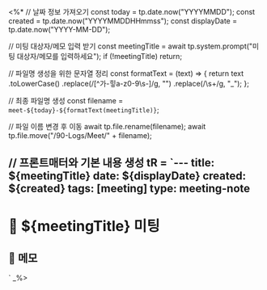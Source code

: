 <%*
// 날짜 정보 가져오기
const today = tp.date.now("YYYYMMDD");
const created = tp.date.now("YYYYMMDDHHmmss");
const displayDate = tp.date.now("YYYY-MM-DD");

// 미팅 대상자/메모 입력 받기
const meetingTitle = await tp.system.prompt("미팅 대상자/메모를 입력하세요");
if (!meetingTitle) return;

// 파일명 생성을 위한 문자열 정리
const formatText = (text) => {
    return text
        .toLowerCase()
        .replace(/[^가-힣a-z0-9\s-]/g, "")
        .replace(/\s+/g, "_");
};

// 최종 파일명 생성
const filename = `meet-${today}-${formatText(meetingTitle)}`;

// 파일 이름 변경 후 이동
await tp.file.rename(filename);
await tp.file.move("/90-Logs/Meet/" + filename);

// 프론트매터와 기본 내용 생성
tR = `---
title: ${meetingTitle}
date: ${displayDate}
created: ${created}
tags: [meeting]
type: meeting-note
---

# 🤝 ${meetingTitle} 미팅

## 📝 메모
`
_%> 